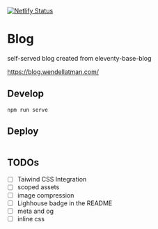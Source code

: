 [![Netlify Status](https://api.netlify.com/api/v1/badges/ddbedb59-5b42-4f42-b50e-d78ea387631d/deploy-status)](https://app.netlify.com/sites/blog-wendellliu/deploys)
# Blog
self-served blog created from eleventy-base-blog

https://blog.wendellatman.com/

## Develop
```
npm run serve
```

## Deploy
```

```

## TODOs
* [ ] Taiwind CSS Integration
* [ ] scoped assets
* [ ] image compression
* [ ] Lighhouse badge in the README
* [ ] meta and og
* [ ] inline css

